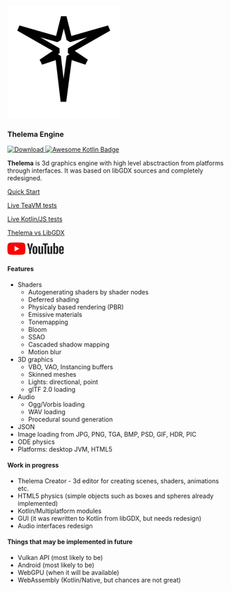 ![logo](images/thelema-logo-256.png)
### Thelema Engine

[ ![Download](https://api.bintray.com/packages/zeganstyl/thelema-engine/thelema-lwjgl3/images/download.svg) ](https://bintray.com/zeganstyl/thelema-engine/thelema-lwjgl3/_latestVersion)
[![Awesome Kotlin Badge](https://kotlin.link/awesome-kotlin.svg)](https://github.com/KotlinBy/awesome-kotlin)

**Thelema** is 3d graphics engine with high level absctraction from platforms through interfaces. It was based on libGDX sources and completely redesigned.

[Quick Start](https://github.com/zeganstyl/thelema-engine/wiki/Quick-Start)

[Live TeaVM tests](https://zeganstyl.github.io/thelema-teavm-tests/)

[Live Kotlin/JS tests](https://zeganstyl.github.io/thelema-kxjs-demo/)

[Thelema vs LibGDX](https://github.com/zeganstyl/thelema-engine/wiki/Thelema-vs-LibGDX)

[![youtube](images/youtube.png)](https://www.youtube.com/playlist?list=PLS4PI9m5p5MmodmfBNVft1_mUges3x35O)

#### Features
* Shaders
  * Autogenerating shaders by shader nodes
  * Deferred shading
  * Physicaly based rendering (PBR)
  * Emissive materials
  * Tonemapping
  * Bloom
  * SSAO
  * Cascaded shadow mapping
  * Motion blur
* 3D graphics
  * VBO, VAO, Instancing buffers
  * Skinned meshes
  * Lights: directional, point
  * glTF 2.0 loading
* Audio
  * Ogg/Vorbis loading
  * WAV loading
  * Procedural sound generation
* JSON
* Image loading from JPG, PNG, TGA, BMP, PSD, GIF, HDR, PIC
* ODE physics
* Platforms: desktop JVM, HTML5

#### Work in progress
* Thelema Creator - 3d editor for creating scenes, shaders, animations etc.
* HTML5 physics (simple objects such as boxes and spheres already implemented)
* Kotlin/Multiplatform modules
* GUI (it was rewritten to Kotlin from libGDX, but needs redesign)
* Audio interfaces redesign

#### Things that may be implemented in future
* Vulkan API (most likely to be)
* Android (most likely to be)
* WebGPU (when it will be available)
* WebAssembly (Kotlin/Native, but chances are not great)
